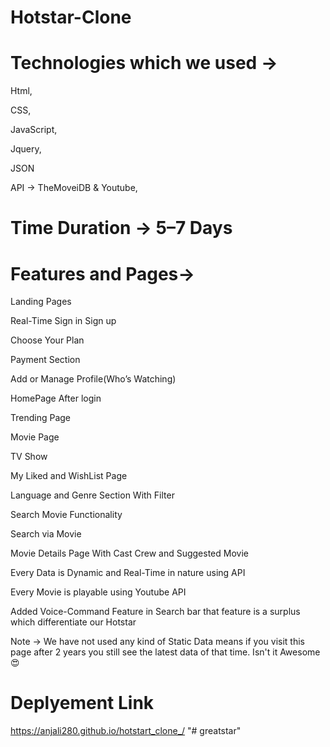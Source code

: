 # Hotstar-Clone


# Technologies which we used →

Html,

CSS,

JavaScript,

Jquery,

JSON

API → TheMoveiDB & Youtube,

# Time Duration -> 5–7 Days

# Features and Pages->

Landing Pages

Real-Time Sign in Sign up

Choose Your Plan

Payment Section

Add or Manage Profile(Who’s Watching)

HomePage After login 

Trending Page

Movie Page

TV Show

My Liked and WishList Page

Language and Genre Section With Filter

Search Movie Functionality


Search via Movie

Movie Details Page With Cast Crew and Suggested Movie

Every Data is Dynamic and Real-Time in nature using API

Every Movie is playable using Youtube API

Added Voice-Command Feature in Search bar that feature is a surplus which differentiate our Hotstar 


Note -> We have not used any kind of Static Data means if you visit this page after 2 years you still see the latest data of that time. Isn't it Awesome😍



# Deplyement Link

https://anjali280.github.io/hotstart_clone_/
"# greatstar" 
